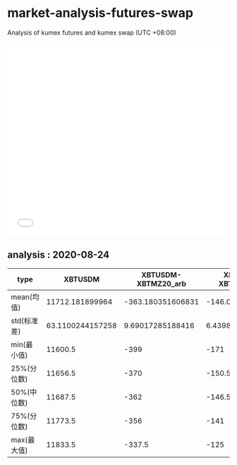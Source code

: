 # market-analysis-futures-swap
Analysis of kumex futures and kumex swap (UTC +08:00)

<iframe width="100%" height="440" src="./data.html" frameborder="no" border="0" scrolling="no"></iframe>

## analysis : 2020-08-24

type|XBTUSDM|XBTUSDM-XBTMZ20_arb|XBTUSDM-XBTMU20_arb|
---|---|---|---
mean(均值) | 11712.181899964 | -363.180351606831 | -146.047253439256
std(标准差) | 63.1100244157258 | 9.69017285188416 | 6.43987660255433
min(最小值) | 11600.5 | -399 | -171
25%(分位数) | 11656.5 | -370 | -150.5
50%(中位数) | 11687.5 | -362 | -146.5
75%(分位数) | 11773.5 | -356 | -141
max(最大值) | 11833.5 | -337.5 | -125
